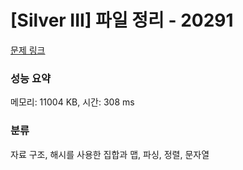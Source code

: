 # [Silver III] 파일 정리 - 20291 

[문제 링크](https://www.acmicpc.net/problem/20291) 

### 성능 요약

메모리: 11004 KB, 시간: 308 ms

### 분류

자료 구조, 해시를 사용한 집합과 맵, 파싱, 정렬, 문자열
